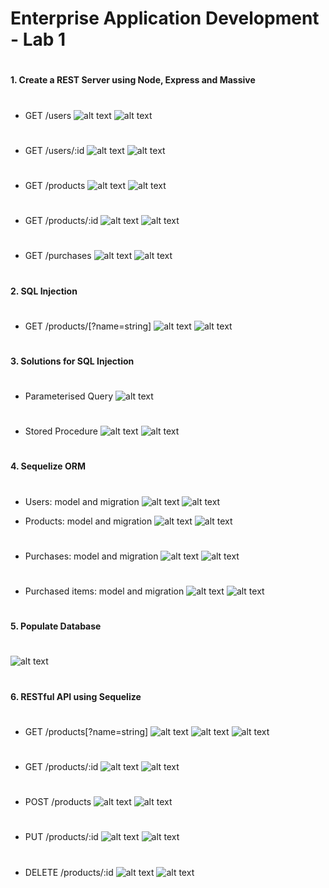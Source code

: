 # Enterprise Application Development - Lab 1

#

#

#### 1. Create a REST Server using Node, Express and Massive

#

#

- GET /users
  ![alt text](screenshots/c1.png)
  ![alt text](screenshots/p1.png)

#

#

- GET /users/:id
  ![alt text](screenshots/c2.png)
  ![alt text](screenshots/p2.png)

#

#

- GET /products
  ![alt text](screenshots/c3.png)
  ![alt text](screenshots/p3.png)

#

#

- GET /products/:id
  ![alt text](screenshots/c4.png)
  ![alt text](screenshots/p4.png)

#

#

- GET /purchases
  ![alt text](screenshots/c5.png)
  ![alt text](screenshots/p5.png)

#

#

#### 2. SQL Injection

#

#

- GET /products/[?name=string]
  ![alt text](screenshots/c6.png)
  ![alt text](screenshots/p6.png)

#

#

#### 3. Solutions for SQL Injection

#

#

- Parameterised Query
  ![alt text](screenshots/c7.png)

#

#

- Stored Procedure
  ![alt text](screenshots/c8.png)
  ![alt text](screenshots/c8.1.png)

#

#

#### 4. Sequelize ORM

#

#

- Users: model and migration
  ![alt text](screenshots/c9.png)
  ![alt text](screenshots/c9.1.png)

- Products: model and migration
  ![alt text](screenshots/c10.png)
  ![alt text](screenshots/c10.1.png)

#

#

- Purchases: model and migration
  ![alt text](screenshots/c11.png)
  ![alt text](screenshots/c11.1.png)

#

#

- Purchased items: model and migration
  ![alt text](screenshots/c12.png)
  ![alt text](screenshots/c12.1.png)

#

#

#### 5. Populate Database

#

#

![alt text](screenshots/c13.png)

#

#

#### 6. RESTful API using Sequelize

#

#

- GET /products[?name=string]
  ![alt text](screenshots/c14.png)
  ![alt text](screenshots/p14.png)
  ![alt text](screenshots/p14.1.png)

#

#

- GET /products/:id
  ![alt text](screenshots/c15.png)
  ![alt text](screenshots/p15.png)

#

#

- POST /products
  ![alt text](screenshots/c16.png)
  ![alt text](screenshots/p16.png)

#

#

- PUT /products/:id
  ![alt text](screenshots/c17.png)
  ![alt text](screenshots/p17.png)

#

#

- DELETE /products/:id
  ![alt text](screenshots/c18.png)
  ![alt text](screenshots/p18.png)

